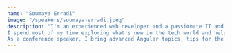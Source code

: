 ```yaml
---
name: "Soumaya Erradi"
image: "/speakers/soumaya-erradi.jpeg"
description: "I'm an experienced web developer and a passionate IT and electronics trainer, specializing in frontend development and enterprise applications built with Angular.
I spend most of my time exploring what's new in the tech world and helping other developers improve their skills.
As a conference speaker, I bring advanced Angular topics, tips for the integration of smart contracts and best solutions for web3 applications."
---
```

